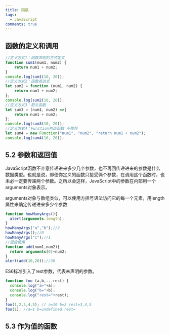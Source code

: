 ```yaml
---
title: 函数
tags:
  - JavaScript
comments: true
---
```


## 函数的定义和调用

```javascript
//定义方式1：函数声明的方式定义
function sum1(num1, num2) {
    return num1 + num2;
}
console.log(sum1(10, 20));
//定义方式2：函数表达式
let sum2 = function (num1, num2) {
    return num1 + num2;
};
console.log(sum2(10, 20));
//定义方式3：箭头函数
let sum3 = (num1, num2) =>{
    return num1 + num2;
};
console.log(sum3(10, 20));
//定义方式4：Function构造函数 不推荐
let sum4 = new Function("num1", "num2", "return num1 + num2");
console.log(sum4(10, 20));
```

## 5.2 参数和返回值

JavaScript函数不介意传递进来多少几个参数，也不再回传递进来的参数是什么数据类型。也就是说，即便你定义的函数只接受俩个参数，在调用这个函数时，也未必一定要传递两个参数。之所以会这样，JavaScript中的参数在内部用一个arguments对象表示。

arguments对象与数组类似，可以使用方括号语法访问它的每一个元素，用length属性来确定传递进来多少个参数

```javascript
function howManyArgs(){
  alert(arguments.length);
}
howManyArgs("a","b");//2
howManyArgs();//0
howManyArgs("c");//1
//混合使用
function add(num1,num2){
  return arguments[0]+num2;
}
alert(add(10,20));//30
```

ES6标准引入了rest参数，代表未声明的参数。

```javascript
function foo (a,b,...rest) {
  console.log("a="+a);
  console.log("b="+b);
  console.log("rest="+rest);
}
foo(1,2,3,4,5); // a=10 b=2 rest=3,4,5
foo(1); //a=1 b=undefined rest=
```

## 5.3 作为值的函数

